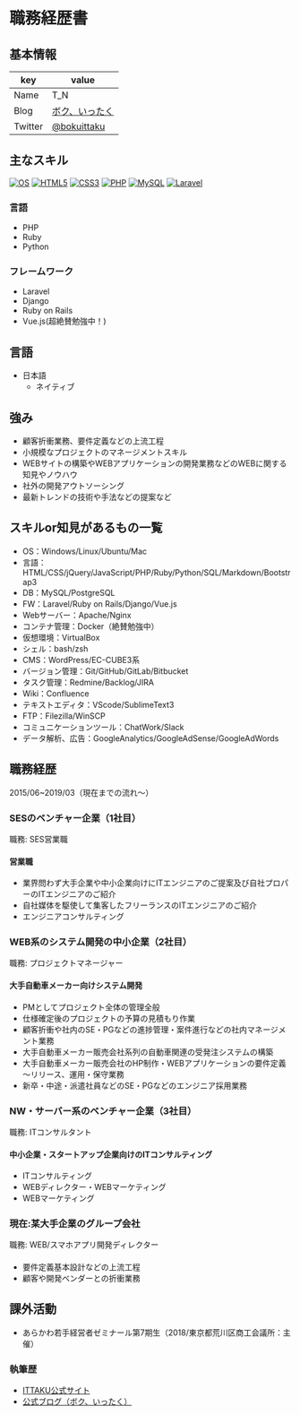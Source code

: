 # 職務経歴書

## 基本情報

| key     | value                                         |
| ------- | --------------------------------------------- |
| Name    | T_N                                           |
| Blog    | [ボク、いったく](https://takkn.net/)          |
| Twitter | [@bokuittaku](https://twitter.com/bokuittaku) |

## 主なスキル
[![OS](https://img.shields.io/badge/OS-Mac-red.svg?style=plastic)]()
[![HTML5](https://img.shields.io/badge/HTML-5-blue.svg?style=plastic)]()
[![CSS3](https://img.shields.io/badge/CSS-3-green.svg?style=plastic)]()
[![PHP](https://img.shields.io/badge/PHP-ver.5~7-brightgreen.svg?style=plastic)]()
[![MySQL](https://img.shields.io/badge/MySQL-ver.5~-yellow.svg?style=plastic)]()
[![Laravel](https://img.shields.io/badge/Laravel-ver.5〜-blueviolet.svg?style=plastic)]()

### 言語

- PHP
- Ruby
- Python

### フレームワーク

- Laravel
- Django
- Ruby on Rails
- Vue.js(超絶賛勉強中！)

## 言語

- 日本語
  - ネイティブ

## 強み

- 顧客折衝業務、要件定義などの上流工程
- 小規模なプロジェクトのマネージメントスキル
- WEBサイトの構築やWEBアプリケーションの開発業務などのWEBに関する知見やノウハウ
- 社外の開発アウトソーシング
- 最新トレンドの技術や手法などの提案など

## スキルor知見があるもの一覧

- OS：Windows/Linux/Ubuntu/Mac
- 言語：HTML/CSS/jQuery/JavaScript/PHP/Ruby/Python/SQL/Markdown/Bootstrap3
- DB：MySQL/PostgreSQL
- FW：Laravel/Ruby on Rails/Django/Vue.js
- Webサーバー：Apache/Nginx
- コンテナ管理：Docker（絶賛勉強中）
- 仮想環境：VirtualBox
- シェル：bash/zsh
- CMS：WordPress/EC-CUBE3系
- バージョン管理：Git/GitHub/GitLab/Bitbucket
- タスク管理：Redmine/Backlog/JIRA
- Wiki：Confluence
- テキストエディタ：VScode/SublimeText3
- FTP：Filezilla/WinSCP
- コミュニケーションツール：ChatWork/Slack
- データ解析、広告：GoogleAnalytics/GoogleAdSense/GoogleAdWords

## 職務経歴

2015/06~2019/03（現在までの流れ〜）

### SESのベンチャー企業（1社目）

職務: SES営業職

#### 営業職

- 業界問わず大手企業や中小企業向けにITエンジニアのご提案及び自社プロパーのITエンジニアのご紹介
- 自社媒体を駆使して集客したフリーランスのITエンジニアのご紹介
- エンジニアコンサルティング

### WEB系のシステム開発の中小企業（2社目）

職務: プロジェクトマネージャー

#### 大手自動車メーカー向けシステム開発

- PMとしてプロジェクト全体の管理全般
- 仕様確定後のプロジェクトの予算の見積もり作業
- 顧客折衝や社内のSE・PGなどの進捗管理・案件進行などの社内マネージメント業務
- 大手自動車メーカー販売会社系列の自動車関連の受発注システムの構築
- 大手自動車メーカー販売会社のHP制作・WEBアプリケーションの要件定義～リリース、運用・保守業務
- 新卒・中途・派遣社員などのSE・PGなどのエンジニア採用業務

### NW・サーバー系のベンチャー企業（3社目）

職務: ITコンサルタント

#### 中小企業・スタートアップ企業向けのITコンサルティング

- ITコンサルティング
- WEBディレクター・WEBマーケティング
- WEBマーケティング

### 現在:某大手企業のグループ会社

職務: WEB/スマホアプリ開発ディレクター

####

- 要件定義基本設計などの上流工程
- 顧客や開発ベンダーとの折衝業務

## 課外活動

- あらかわ若手経営者ゼミナール第7期生（2018/東京都荒川区商工会議所：主催）

### 執筆歴
* [ITTAKU公式サイト](https://ittaku.me)
* [公式ブログ（ボク、いったく）](https://takkn.net/)
